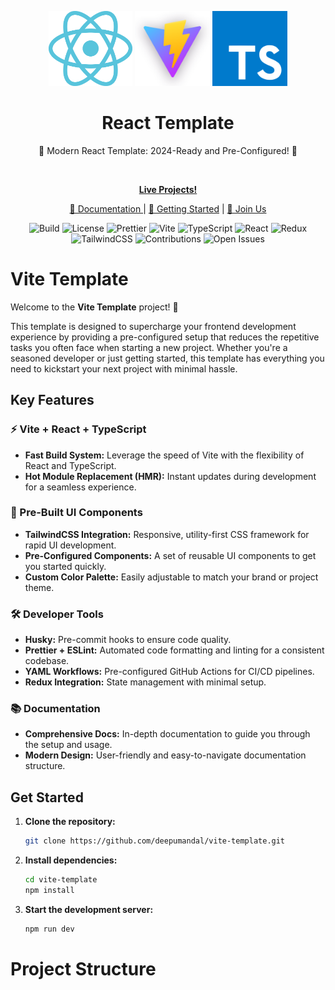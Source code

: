 <p align="center">
  <img src="./docs/_images/react.svg" alt="React Logo" height="120"/>
  <img src="./docs/_images/vite.png" alt="Vite Logo"  height="120"/> 
  <img src="./docs/_images/typescript.png" alt="TypeScript Logo"  height="120"/>
</p>

<h1 align="center">React Template</h1>
<p align="center">
🚀 Modern React Template: 2024-Ready and Pre-Configured! 🚀
</p>
<br>
<p align="center">
<a href="https://mermaid.live/"><b>Live Projects!</b></a>
</p>
<p align="center">
<a href="https://https://github.com/deepumandal/vite-template/blob/master/README.md">📖 Documentation </a>|
<a href="https://github.com/deepumandal/vite-template/blob/master/README.md#-introduction">🚀 Getting Started</a> |
<a href="https://discord.gg/deepumandal" title="Discord invite">🙌 Join Us</a>
</p>

<div align="center">
    <img src="https://img.shields.io/github/actions/workflow/status/deepumandal/vite-template/build.yml" alt="Build" />
    <img src="https://img.shields.io/github/license/deepumandal/vite-template" alt="License" />
    <img src="https://img.shields.io/badge/code_style-prettier-ff69b4" alt="Prettier" />
    <img src="https://img.shields.io/badge/vite-^4.0.0-blue" alt="Vite" />
    <img src="https://img.shields.io/badge/typescript-4.0+-blue" alt="TypeScript" />
    <img src="https://img.shields.io/badge/react-^18.0.0-blue" alt="React" />
    <img src="https://img.shields.io/badge/redux-^4.0.0-blue" alt="Redux" />
    <img src="https://img.shields.io/badge/tailwindcss-^3.0.0-blue" alt="TailwindCSS" />
    <img src="https://img.shields.io/badge/contributions-welcome-brightgreen" alt="Contributions" />
    <img src="https://img.shields.io/github/issues-raw/deepumandal/vite-template" alt="Open Issues" />
</div>

# Vite Template

Welcome to the **Vite Template** project! 🚀

This template is designed to supercharge your frontend development experience by providing a pre-configured setup that reduces the repetitive tasks you often face when starting a new project. Whether you're a seasoned developer or just getting started, this template has everything you need to kickstart your next project with minimal hassle.

## Key Features

### ⚡ Vite + React + TypeScript

- **Fast Build System:** Leverage the speed of Vite with the flexibility of React and TypeScript.
- **Hot Module Replacement (HMR):** Instant updates during development for a seamless experience.

### 🎨 Pre-Built UI Components

- **TailwindCSS Integration:** Responsive, utility-first CSS framework for rapid UI development.
- **Pre-Configured Components:** A set of reusable UI components to get you started quickly.
- **Custom Color Palette:** Easily adjustable to match your brand or project theme.

### 🛠️ Developer Tools

- **Husky:** Pre-commit hooks to ensure code quality.
- **Prettier + ESLint:** Automated code formatting and linting for a consistent codebase.
- **YAML Workflows:** Pre-configured GitHub Actions for CI/CD pipelines.
- **Redux Integration:** State management with minimal setup.

### 📚 Documentation

- **Comprehensive Docs:** In-depth documentation to guide you through the setup and usage.
- **Modern Design:** User-friendly and easy-to-navigate documentation structure.

## Get Started

1. **Clone the repository:**
   ```bash
   git clone https://github.com/deepumandal/vite-template.git
   ```
2. **Install dependencies:**

   ```bash
   cd vite-template
   npm install
   ```

3. **Start the development server:**
   ```bash
   npm run dev
   ```

# Project Structure

<!--
This project follows a structured approach to organize its files and folders. Below is an overview of the directory layout:

#### 📁 Top-Level Files
- 📄 **.github/**
  - 📄 **workflows/codeql.yml**: Configuration for CodeQL analysis.
- 📄 **.husky/**
  - 📄 **pre-commit**: Script to run before commits.
- 📄 **public/**
  - 📄 **vite.svg**: SVG image used in the application.
- 📄 **src/**
  - 📁 **@types/**
    - 📄 **commonTypes.ts**: Common type definitions for the project.
  - 📁 **assets/**
    - 📁 **fonts/**: Fonts used in the application.
    - 📁 **svg/**: SVG images used in the application.
      - 📄 **react.svg**: SVG image for React.
  - 📁 **styles/**
    - 📁 **Container/**
      - 📄 **index.css**: Container styles.
    - 📁 **model/**
      - 📄 **index.css**: Model styles.
    - 📄 **index.css**: Global styles.
  - 📁 **components/**
    - 📁 **HOC/**: Higher-Order Components.
      - 📄 **index.ts**: Entry point for HOC components.
    - 📁 **theme/**: Theming components.
      - 📄 **index.ts**: Theme index.
      - 📄 **theme-provider.tsx**: Theme provider component.
    - 📁 **ui/**: Various UI components.
      - 📄 **Accordion.tsx**: Accordion component.
      - 📄 **Avatar.tsx**: Avatar component.
      - 📄 **Badge.tsx**: Badge component.
      - 📄 **Block.tsx**: Block component.
      - 📄 **Breadcrumb.tsx**: Breadcrumb component.
      - 📁 **Button/**
        - 📄 **button.tsx**: Button component.
        - 📄 **ButtonVariants.ts**: Button variants.
      - 📄 **CheckBox.tsx**: CheckBox component.
      - 📄 **ConfirmationDialog.tsx**: Confirmation dialog component.
      - 📄 **Container.tsx**: Container component.
      - 📄 **ContextMenu.tsx**: Context menu component.
      - 📄 **Flex.tsx**: Flexbox layout component.
      - 📁 **Grid/**
        - 📄 **GridItem.tsx**: Grid item component.
        - 📄 **Grid.tsx**: Grid container component.
      - 📄 **HoverCard.tsx**: Hover card component.
      - 📄 **Model.tsx**: Model component.
      - 📄 **Separator.tsx**: Separator component.
      - 📄 **Skeleton.tsx**: Skeleton loader component.
      - 📄 **ToolTip.tsx**: Tooltip component.
      - 📄 **Typography.tsx**: Typography components.
    - 📁 **hooks/**
      - 📄 **useTheme.ts**: Hook for theme management.
      - 📄 **index.ts**: Exports for hooks.
    - 📁 **shared/**
      - 📄 **index.ts**: Entry point for shared components.
  - 📄 **App.tsx**: Main application component.
  - 📄 **main.tsx**: Entry point for the React application.
  - 📄 **tailwind.css**: Tailwind CSS configuration.
  - 📄 **vite-env.d.ts**: TypeScript definitions for Vite.

#### 📄 Configuration Files
- 📄 **.eslintignore**: ESLint ignore file.
- 📄 **.eslintrc.cjs**: ESLint configuration.
- 📄 **.gitignore**: Git ignore file.
- 📄 **LICENCE.md**: Project license information.
- 📄 **README.md**: Project documentation.
- 📄 **SECURITY.md**: Security guidelines.
- 📄 **cspell.json**: Spell checker configuration.
- 📄 **index.html**: HTML template.
- 📄 **package.json**: Project metadata and dependencies.
- 📄 **pnpm-lock.yaml**: PNPM lock file for dependency versions.
- 📄 **postcss.config.js**: PostCSS configuration.
- 📄 **tailwind.config.js**: Tailwind CSS configuration.
- 📄 **tsconfig.json**: TypeScript configuration.
- 📄 **tsconfig.node.json**: Node-specific TypeScript configuration.
- 📄 **vite.config.ts**: Vite configuration file.





todo   bottom one

2. Troubleshooting
   Common Issues: A section that lists common issues developers might face and how to resolve them.
3. Contributing
   Guidelines: How other developers can contribute to the project.
   Code Style: Any coding conventions or style guides that should be followed.
4. License
   Include a section about the licensing of the template, if applicable.
5. Acknowledgements
   Mention any libraries, frameworks, or resources that were particularly helpful in creating the template.
6. Contact
   Provide contact information or links to report issues or ask questions. -->
